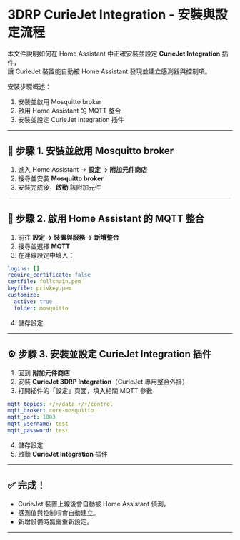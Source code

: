 # 3DRP CurieJet Integration - 安裝與設定流程

本文件說明如何在 Home Assistant 中正確安裝並設定 **CurieJet Integration** 插件，  
讓 CurieJet 裝置能自動被 Home Assistant 發現並建立感測器與控制項。

安裝步驟概述：
1. 安裝並啟用 Mosquitto broker  
2. 啟用 Home Assistant 的 MQTT 整合  
3. 安裝並設定 CurieJet Integration 插件  

---

## 🧩 步驟 1. 安裝並啟用 Mosquitto broker

1. 進入 Home Assistant → **設定 → 附加元件商店**  
2. 搜尋並安裝 **Mosquitto broker**  
3. 安裝完成後，**啟動** 該附加元件  

---

## 🧠 步驟 2. 啟用 Home Assistant 的 MQTT 整合

1. 前往 **設定 → 裝置與服務 → 新增整合**  
2. 搜尋並選擇 **MQTT**  
3. 在連線設定中填入：  
```yaml
logins: []
require_certificate: false
certfile: fullchain.pem
keyfile: privkey.pem
customize:
  active: true
  folder: mosquitto
```
4. 儲存設定  

---

## ⚙️ 步驟 3. 安裝並設定 CurieJet Integration 插件

1. 回到 **附加元件商店**  
2. 安裝 **CurieJet 3DRP Integration**（CurieJet 專用整合外掛）  
3. 打開插件的「設定」頁面，填入相關 MQTT 參數  
```yaml
mqtt_topics: +/+/data,+/+/control
mqtt_broker: core-mosquitto
mqtt_port: 1883
mqtt_username: test
mqtt_password: test
```
4. 儲存設定  
5. 啟動 **CurieJet Integration** 插件  

---

## ✅ 完成！

- CurieJet 裝置上線後會自動被 Home Assistant 偵測。  
- 感測值與控制項會自動建立。  
- 新增設備時無需重新設定。  

---
